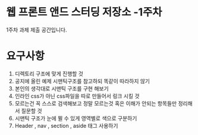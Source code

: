 # 웹 프론트 앤드 스터딩 저장소 -1주차

1주차 과제 제출 공간입니다.


# 요구사항
 1. 디렉토리 구조에 맞게 진행할 것
 2. 공지에 올린 예제 시맨틱구조를 참고하되 똑같이 따라하지 않기
 3. 본인의 생각대로 시맨틱 구조를 구현 해보기
 4. 인라인 css가 아닌 css파일을 따로 만들어서 링크 시킬 것
 5. 모르는건 꼭 스스로 검색해보고 정말 모르는것 혹은 이해가 안되는 항목들만 정리해서 질문할 것
 6. 시맨틱 구조가 눈에 뛸 수 있게 영역별로 색으로 구분하기 
 7. Header , nav , section , aside 태그 사용하기
 
 
